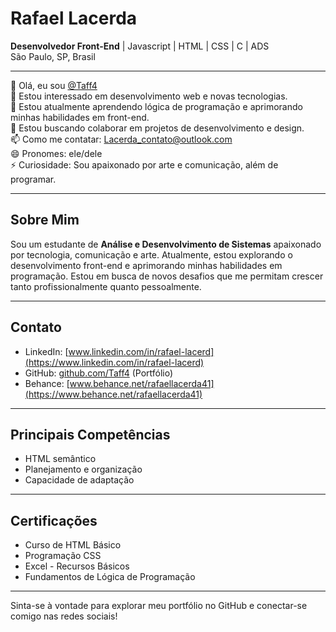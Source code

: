 # Rafael Lacerda

**Desenvolvedor Front-End** | Javascript | HTML | CSS | C | ADS  
São Paulo, SP, Brasil  

---

👋 Olá, eu sou [@Taff4](https://github.com/Taff4)  
👀 Estou interessado em desenvolvimento web e novas tecnologias.  
🌱 Estou atualmente aprendendo lógica de programação e aprimorando minhas habilidades em front-end.  
💞️ Estou buscando colaborar em projetos de desenvolvimento e design.  
📫 Como me contatar: [Lacerda_contato@outlook.com](mailto:Lacerda_contato@outlook.com)  
😄 Pronomes: ele/dele  
⚡ Curiosidade: Sou apaixonado por arte e comunicação, além de programar.  

---

## Sobre Mim
Sou um estudante de **Análise e Desenvolvimento de Sistemas** apaixonado por tecnologia, comunicação e arte. Atualmente, estou explorando o desenvolvimento front-end e aprimorando minhas habilidades em programação. Estou em busca de novos desafios que me permitam crescer tanto profissionalmente quanto pessoalmente.

---

## Contato
- LinkedIn: [www.linkedin.com/in/rafael-lacerd](https://www.linkedin.com/in/rafael-lacerd)
- GitHub: [github.com/Taff4](https://github.com/Taff4) (Portfólio)
- Behance: [www.behance.net/rafaellacerda41](https://www.behance.net/rafaellacerda41)

---

## Principais Competências
- HTML semântico
- Planejamento e organização
- Capacidade de adaptação

---

## Certificações
- Curso de HTML Básico
- Programação CSS
- Excel - Recursos Básicos
- Fundamentos de Lógica de Programação

---

Sinta-se à vontade para explorar meu portfólio no GitHub e conectar-se comigo nas redes sociais!

